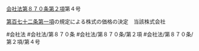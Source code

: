 [会社法第８７０条第２項](会社法＿＿＿＿第８７０条第２項)第４号

[第百七十二条第一項](会社法＿＿＿＿第１７２条第１項)の規定による株式の価格の決定　当該株式会社


#会社法
#会社法/第８７０条
#会社法/第８７０条/第２項
#会社法/第８７０条/第２項/第４号
